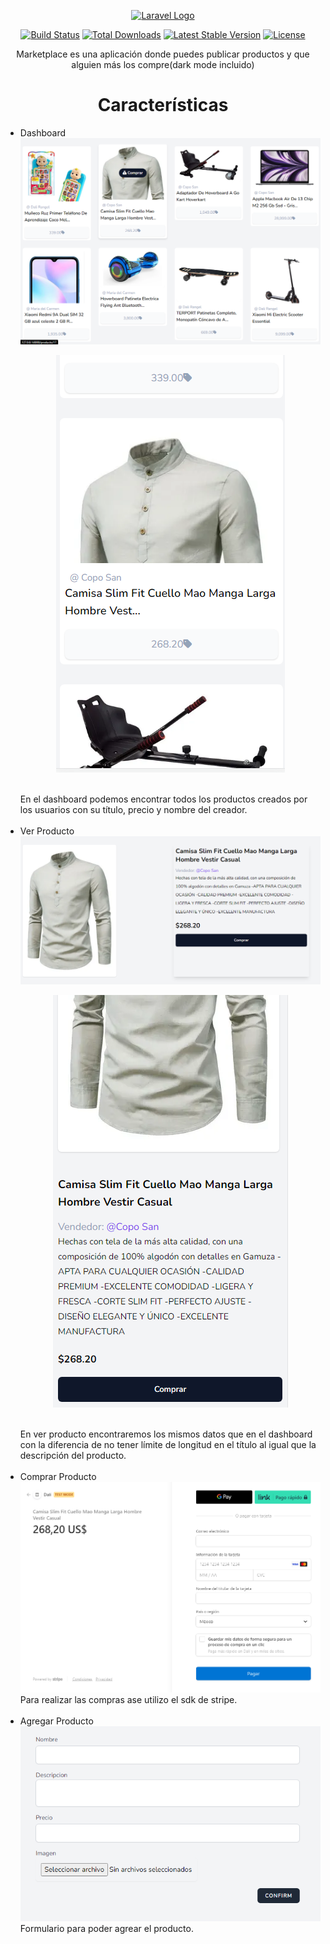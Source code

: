 <p align="center"><a href="https://laravel.com" target="_blank"><img src="https://raw.githubusercontent.com/laravel/art/master/logo-lockup/5%20SVG/2%20CMYK/1%20Full%20Color/laravel-logolockup-cmyk-red.svg" width="400" alt="Laravel Logo"></a></p>

<p align="center">
<a href="https://travis-ci.org/laravel/framework"><img src="https://travis-ci.org/laravel/framework.svg" alt="Build Status"></a>
<a href="https://packagist.org/packages/laravel/framework"><img src="https://img.shields.io/packagist/dt/laravel/framework" alt="Total Downloads"></a>
<a href="https://packagist.org/packages/laravel/framework"><img src="https://img.shields.io/packagist/v/laravel/framework" alt="Latest Stable Version"></a>
<a href="https://packagist.org/packages/laravel/framework"><img src="https://img.shields.io/packagist/l/laravel/framework" alt="License"></a>
</p>

<p align="center">Marketplace es una aplicación donde puedes publicar productos y que alguien más los compre(dark mode incluido)</p>

<h1 align="center">Características</h1>

<ul>

<li >Dashboard<br>
<img src="./readmeFiles/dashboardProductosEscritorio.PNG"alt="Login"/><br>
<p align="center"><img src="./readmeFiles/dashboardProductosCelular.PNG"alt="Login"/></p><br>En el dashboard podemos encontrar todos los productos creados por los usuarios con su título, precio y nombre del creador.
</li>
<br>

<li >Ver Producto<br>
<img src="./readmeFiles/verProductoEscritorio.PNG"alt="Login"/><br>
<p align="center"><img src="./readmeFiles/verProductoCelular.PNG"alt="Login"/></p><br>En ver producto encontraremos los mismos datos que en el dashboard con la diferencia de no tener límite de longitud en el título al igual que la descripción del producto.
</li>
<br>

<li>Comprar Producto<br>
<img src="./readmeFiles/comprarProducto.PNG"alt="Login"/><br>Para realizar las compras ase utilizo el sdk de stripe.
</li>
<br>

<li>Agregar Producto<br>
<img src="./readmeFiles/agregarProducto.PNG"alt="Login"/><br>Formulario para poder agrear el producto.
</li>
<br>

<ul>

